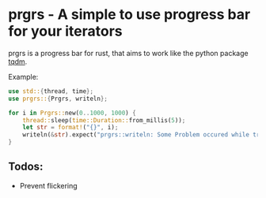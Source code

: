 # prgrs - A simple to use progress bar for your iterators
prgrs is a progress bar for rust, that aims to work like the python package [tqdm](https://github.com/tqdm/tqdm).

Example:
```rust
use std::{thread, time};
use prgrs::{Prgrs, writeln};

for i in Prgrs::new(0..1000, 1000) {
    thread::sleep(time::Duration::from_millis(5));
    let str = format!("{}", i);
    writeln(&str).expect("prgrs::writeln: Some Problem occured while trying to print");
}
```

## Todos:
- Prevent flickering
